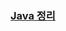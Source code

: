 ### [Java 정리](https://donggyeom.notion.site/donggyeom/CS-Study_20230724-596937c3d2b24aaca7757140c6962a10)

